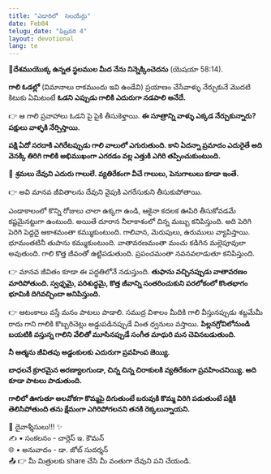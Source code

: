 ```yaml
---
title: "ఎడారిలో  సెలయేర్లు"
date: Feb04
telugu_date: "ఫిబ్రవరి 4"
layout: devotional
lang: te
---
```


**📖దేశముయొక్క ఉన్నత స్థలముల మీద నేను నిన్నెక్కించెదను**
(యెషయా 58:14).

**గాలి ఓడల్లో** (విమానాలు రాకముందు ఇవి ఉండేవి) ప్రయాణం చేసేవాళ్ళు నేర్చుకునే మొదటి కిటుకు ఏమిటంటే **ఓడని ఎప్పుడు గాలికి ఎదురుగా నడపాలి అనేదే.**

👉 ఆ గాలి ప్రవాహాలు ఓడని పై పైకి తీసుకెళ్తాయి. 
**ఈ సూత్రాన్ని వాళ్ళు ఎక్కడ నేర్చుకున్నారు? పక్షులు వాళ్ళకి నేర్పిస్తాయి.**

 **పక్షి ఏదో సరదాకి ఎగిరేటప్పుడు గాలి వాలులో ఎగురుతుంది. కాని ఏదన్నా ప్రమాదం ఎదురైతే అది వెనక్కి తిరిగి గాలికి అభిముఖంగా ఎగరడం వల్ల ఎత్తుకి ఎగిరి తప్పించుకుంటుంది.**

🔺 **శ్రమలు దేవుని ఎదురు గాలులే. వ్యతిరేకంగా వీచే గాలులు, పెనుగాలులు కూడా ఇంతే.**

👉 అవి మానవ జీవితాలను దేవుని వైపుకి ఎగరేసుకుని తీసుకుపోతాయి.

ఎండాకాలంలో కొన్ని రోజులు చాలా ఉక్కగా ఉండి, ఆకైనా కదలక ఊపిరి తీసుకోవడమే కష్టమైనట్టుగా ఉంటుంది. అయితే దూరాన నీలాకాశంలో చిన్న మబ్బు కనిపిస్తుంది. అది పెరిగి పెరిగి పెద్దదై ఆకాశమంతా కమ్ముకుంటుంది. గాలివాన, మెరుపులు, ఉరుములు వ్యాపిస్తాయి. భూమంతటినీ తుపాను కమ్ముకుంటుంది. వాతావరణమంతా మంచు కడిగిన మల్లెపూవులా అవుతుంది. గాలి కొత్త జీవంతో ఉట్టిపడుతుంది. ప్రపంచమంతా నవనవలాడుతూ కనిపిస్తుంది.

👉 మానవ జీవితం కూడా ఈ పద్ధతిలోనే నడుస్తుంది. **తుఫాను వచ్చినప్పుడు వాతావరణం మారిపోతుంది. స్వఛ్ఛమై, పరిశుద్ధమై, కొత్త జీవాన్ని సంతరించుకుని పరలోకంలో కొంతభాగం భూమికి దిగివచ్చిందా అనిపిస్తుంది.**

👉 ఆటంకాలు వస్తే మనం పాటలు పాడాలి. సముద్ర విశాలం మీదికి గాలి వీస్తునప్పుడు శబ్దమేమీ రాదు గాని గాలికి కొబ్బరిచెట్లు అడ్డుపడినప్పుడే వింత ధ్వనులు వస్తాయి. **పిల్లనగ్రోవిలోనుండి బయటికి వస్తున్న గాలిని వేలితో మూసినప్పుడే సంగీత మాధురి మన చెవినబడుతుంది.**

 **నీ ఆత్మను జీవితపు అడ్డంకులకు ఎదురుగా ప్రవహింప జెయ్యి.**

 **బాధలనే క్రూరమైన అరణ్యాలగుండా, చిన్న చిన్న చిరాకులకి వ్యతిరేకంగా ప్రవహించనియ్యి. అది కూడా పాటలు పాడుతుంది.**

**గాలిలో ఊగుతూ అలవోకగా కొమ్మపై దిగుతుంటే బరువుకి కొమ్మ విరిగి పడుతుంటే పక్షికి తెలిసిపోతుంది తను క్షేమంగా ఎగిరిపోగలనని తనకి రెక్కలున్నాయని.**


<div class="blessing">🙏 <span class="bless-text">దైవాశ్శీసులు!!!</span> ✨</div>

<div class="credit">✍️ <span class="credit-text">▪ సంకలనం - చార్లెస్ ఇ. కౌమన్</span></div>
<div class="credit">🌐 <span class="credit-text">▪ అనువాదం - డా. జోబ్ సుదర్శన్</span></div>


<div class="share">📤 👉 <span class="share-text">మీ మిత్రులకు share చేసి మీ వంతుగా దేవుని పని చేయండి.</span></div>
